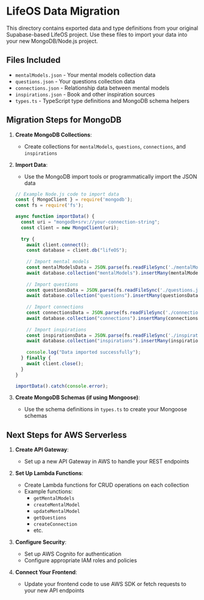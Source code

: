 
# LifeOS Data Migration

This directory contains exported data and type definitions from your original Supabase-based LifeOS project. Use these files to import your data into your new MongoDB/Node.js project.

## Files Included

- `mentalModels.json` - Your mental models collection data
- `questions.json` - Your questions collection data
- `connections.json` - Relationship data between mental models
- `inspirations.json` - Book and other inspiration sources
- `types.ts` - TypeScript type definitions and MongoDB schema helpers

## Migration Steps for MongoDB

1. **Create MongoDB Collections**:
   - Create collections for `mentalModels`, `questions`, `connections`, and `inspirations`

2. **Import Data**:
   - Use the MongoDB import tools or programmatically import the JSON data
   ```javascript
   // Example Node.js code to import data
   const { MongoClient } = require('mongodb');
   const fs = require('fs');
   
   async function importData() {
     const uri = "mongodb+srv://your-connection-string";
     const client = new MongoClient(uri);
     
     try {
       await client.connect();
       const database = client.db("lifeOS");
       
       // Import mental models
       const mentalModelsData = JSON.parse(fs.readFileSync('./mentalModels.json', 'utf8'));
       await database.collection("mentalModels").insertMany(mentalModelsData);
       
       // Import questions
       const questionsData = JSON.parse(fs.readFileSync('./questions.json', 'utf8'));
       await database.collection("questions").insertMany(questionsData);
       
       // Import connections
       const connectionsData = JSON.parse(fs.readFileSync('./connections.json', 'utf8'));
       await database.collection("connections").insertMany(connectionsData);
       
       // Import inspirations
       const inspirationsData = JSON.parse(fs.readFileSync('./inspirations.json', 'utf8'));
       await database.collection("inspirations").insertMany(inspirationsData);
       
       console.log("Data imported successfully");
     } finally {
       await client.close();
     }
   }
   
   importData().catch(console.error);
   ```

3. **Create MongoDB Schemas (if using Mongoose)**:
   - Use the schema definitions in `types.ts` to create your Mongoose schemas

## Next Steps for AWS Serverless

1. **Create API Gateway**:
   - Set up a new API Gateway in AWS to handle your REST endpoints

2. **Set Up Lambda Functions**:
   - Create Lambda functions for CRUD operations on each collection
   - Example functions:
     - `getMentalModels`
     - `createMentalModel`
     - `updateMentalModel`
     - `getQuestions`
     - `createConnection`
     - etc.

3. **Configure Security**:
   - Set up AWS Cognito for authentication
   - Configure appropriate IAM roles and policies

4. **Connect Your Frontend**:
   - Update your frontend code to use AWS SDK or fetch requests to your new API endpoints
